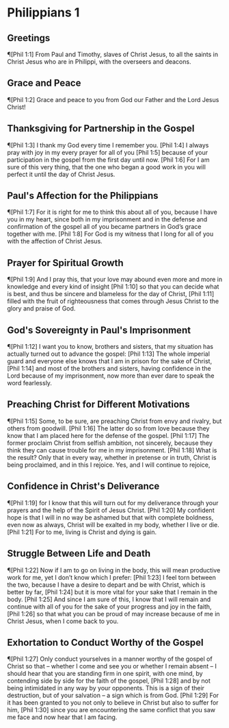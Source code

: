 # Philippians 1

## Greetings
¶[Phil 1:1] From Paul and Timothy, slaves of Christ Jesus, to all the saints in Christ Jesus who are in Philippi, with the overseers and deacons.

## Grace and Peace
¶[Phil 1:2] Grace and peace to you from God our Father and the Lord Jesus Christ!

## Thanksgiving for Partnership in the Gospel
¶[Phil 1:3] I thank my God every time I remember you.
[Phil 1:4] I always pray with joy in my every prayer for all of you
[Phil 1:5] because of your participation in the gospel from the first day until now.
[Phil 1:6] For I am sure of this very thing, that the one who began a good work in you will perfect it until the day of Christ Jesus.

## Paul's Affection for the Philippians
¶[Phil 1:7] For it is right for me to think this about all of you, because I have you in my heart, since both in my imprisonment and in the defense and confirmation of the gospel all of you became partners in God’s grace together with me.
[Phil 1:8] For God is my witness that I long for all of you with the affection of Christ Jesus.

## Prayer for Spiritual Growth
¶[Phil 1:9] And I pray this, that your love may abound even more and more in knowledge and every kind of insight
[Phil 1:10] so that you can decide what is best, and thus be sincere and blameless for the day of Christ,
[Phil 1:11] filled with the fruit of righteousness that comes through Jesus Christ to the glory and praise of God.

## God's Sovereignty in Paul's Imprisonment
¶[Phil 1:12] I want you to know, brothers and sisters, that my situation has actually turned out to advance the gospel:
[Phil 1:13] The whole imperial guard and everyone else knows that I am in prison for the sake of Christ,
[Phil 1:14] and most of the brothers and sisters, having confidence in the Lord because of my imprisonment, now more than ever dare to speak the word fearlessly.

## Preaching Christ for Different Motivations
¶[Phil 1:15] Some, to be sure, are preaching Christ from envy and rivalry, but others from goodwill.
[Phil 1:16] The latter do so from love because they know that I am placed here for the defense of the gospel.
[Phil 1:17] The former proclaim Christ from selfish ambition, not sincerely, because they think they can cause trouble for me in my imprisonment.
[Phil 1:18] What is the result? Only that in every way, whether in pretense or in truth, Christ is being proclaimed, and in this I rejoice. Yes, and I will continue to rejoice,

## Confidence in Christ's Deliverance
¶[Phil 1:19] for I know that this will turn out for my deliverance through your prayers and the help of the Spirit of Jesus Christ.
[Phil 1:20] My confident hope is that I will in no way be ashamed but that with complete boldness, even now as always, Christ will be exalted in my body, whether I live or die.
[Phil 1:21] For to me, living is Christ and dying is gain.

## Struggle Between Life and Death
¶[Phil 1:22] Now if I am to go on living in the body, this will mean productive work for me, yet I don’t know which I prefer:
[Phil 1:23] I feel torn between the two, because I have a desire to depart and be with Christ, which is better by far,
[Phil 1:24] but it is more vital for your sake that I remain in the body.
[Phil 1:25] And since I am sure of this, I know that I will remain and continue with all of you for the sake of your progress and joy in the faith,
[Phil 1:26] so that what you can be proud of may increase because of me in Christ Jesus, when I come back to you.

## Exhortation to Conduct Worthy of the Gospel
¶[Phil 1:27] Only conduct yourselves in a manner worthy of the gospel of Christ so that – whether I come and see you or whether I remain absent – I should hear that you are standing firm in one spirit, with one mind, by contending side by side for the faith of the gospel,
[Phil 1:28] and by not being intimidated in any way by your opponents. This is a sign of their destruction, but of your salvation – a sign which is from God.
[Phil 1:29] For it has been granted to you not only to believe in Christ but also to suffer for him,
[Phil 1:30] since you are encountering the same conflict that you saw me face and now hear that I am facing.
